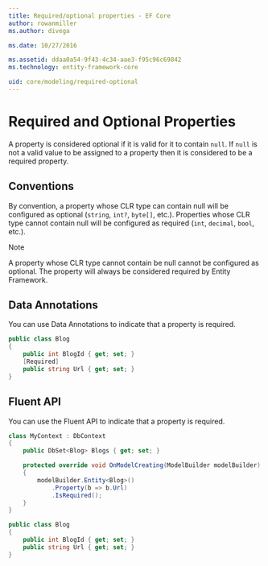 ```yaml
---
title: Required/optional properties - EF Core
author: rowanmiller
ms.author: divega

ms.date: 10/27/2016

ms.assetid: ddaa0a54-9f43-4c34-aae3-f95c96c69842
ms.technology: entity-framework-core

uid: core/modeling/required-optional
---
```

# Required and Optional Properties

A property is considered optional if it is valid for it to contain `null`. If `null` is not a valid value to be assigned to a property then it is considered to be a required property.

## Conventions

By convention, a property whose CLR type can contain null will be configured as optional (`string`, `int?`, `byte[]`, etc.). Properties whose CLR type cannot contain null will be configured as required (`int`, `decimal`, `bool`, etc.).

> [!NOTE]  
> A property whose CLR type cannot contain be null cannot be configured as optional. The property will always be considered required by Entity Framework.

## Data Annotations

You can use Data Annotations to indicate that a property is required.

<!-- [!code-csharp[Main](samples/core/Modeling/DataAnnotations/Samples/Required.cs?highlight=4)] -->
``` csharp
public class Blog
{
    public int BlogId { get; set; }
    [Required]
    public string Url { get; set; }
}
```

## Fluent API

You can use the Fluent API to indicate that a property is required.

<!-- [!code-csharp[Main](samples/core/Modeling/FluentAPI/Samples/Required.cs?highlight=7,8,9)] -->
``` csharp
class MyContext : DbContext
{
    public DbSet<Blog> Blogs { get; set; }

    protected override void OnModelCreating(ModelBuilder modelBuilder)
    {
        modelBuilder.Entity<Blog>()
            .Property(b => b.Url)
            .IsRequired();
    }
}

public class Blog
{
    public int BlogId { get; set; }
    public string Url { get; set; }
}
```
